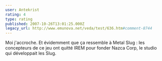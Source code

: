 ```yaml
---
user: Antekrist
rating: 4
type: rating
published: 2007-10-26T13:01:25.000Z
legacy_url: http://www.emunova.net/veda/test/636.htm#comment-8744
---
```

Moi j'accroche. Et évidemment que ça ressemble à Metal Slug : les concepteurs de ce jeu ont quitté IREM pour fonder Nazca Corp, le studio qui développait les Slug.